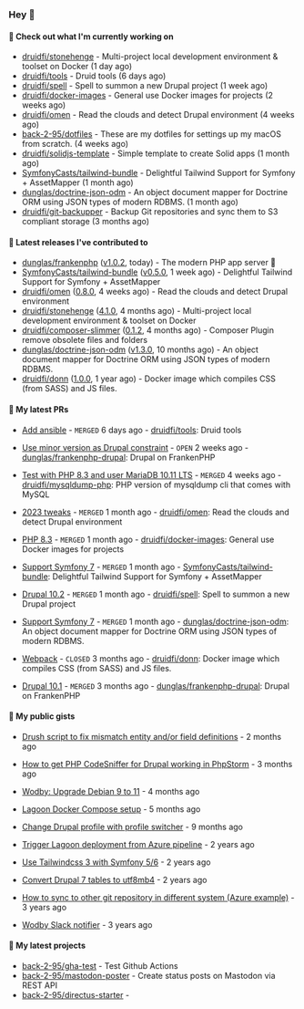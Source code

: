 ### Hey 👋

#### 👷 Check out what I'm currently working on


- [druidfi/stonehenge](https://github.com/druidfi/stonehenge) - Multi-project local development environment &amp; toolset on Docker (1 day ago)
- [druidfi/tools](https://github.com/druidfi/tools) - Druid tools (6 days ago)
- [druidfi/spell](https://github.com/druidfi/spell) - Spell to summon a new Drupal project (1 week ago)
- [druidfi/docker-images](https://github.com/druidfi/docker-images) - General use Docker images for projects (2 weeks ago)
- [druidfi/omen](https://github.com/druidfi/omen) - Read the clouds and detect Drupal environment (4 weeks ago)
- [back-2-95/dotfiles](https://github.com/back-2-95/dotfiles) - These are my dotfiles for settings up my macOS from scratch. (4 weeks ago)
- [druidfi/solidjs-template](https://github.com/druidfi/solidjs-template) - Simple template to create Solid apps (1 month ago)
- [SymfonyCasts/tailwind-bundle](https://github.com/SymfonyCasts/tailwind-bundle) - Delightful Tailwind Support for Symfony &#43; AssetMapper (1 month ago)
- [dunglas/doctrine-json-odm](https://github.com/dunglas/doctrine-json-odm) - An object document mapper for Doctrine ORM using JSON types of modern RDBMS. (1 month ago)
- [druidfi/git-backupper](https://github.com/druidfi/git-backupper) - Backup Git repositories and sync them to S3 compliant storage (3 months ago)


#### 🔭 Latest releases I've contributed to


- [dunglas/frankenphp](https://github.com/dunglas/frankenphp) ([v1.0.2](https://github.com/dunglas/frankenphp/releases/tag/v1.0.2), today) - The modern PHP app server 🧟
- [SymfonyCasts/tailwind-bundle](https://github.com/SymfonyCasts/tailwind-bundle) ([v0.5.0](https://github.com/SymfonyCasts/tailwind-bundle/releases/tag/v0.5.0), 1 week ago) - Delightful Tailwind Support for Symfony &#43; AssetMapper
- [druidfi/omen](https://github.com/druidfi/omen) ([0.8.0](https://github.com/druidfi/omen/releases/tag/0.8.0), 4 weeks ago) - Read the clouds and detect Drupal environment
- [druidfi/stonehenge](https://github.com/druidfi/stonehenge) ([4.1.0](https://github.com/druidfi/stonehenge/releases/tag/4.1.0), 4 months ago) - Multi-project local development environment &amp; toolset on Docker
- [druidfi/composer-slimmer](https://github.com/druidfi/composer-slimmer) ([0.1.2](https://github.com/druidfi/composer-slimmer/releases/tag/0.1.2), 4 months ago) - Composer Plugin remove obsolete files and folders
- [dunglas/doctrine-json-odm](https://github.com/dunglas/doctrine-json-odm) ([v1.3.0](https://github.com/dunglas/doctrine-json-odm/releases/tag/v1.3.0), 10 months ago) - An object document mapper for Doctrine ORM using JSON types of modern RDBMS.
- [druidfi/donn](https://github.com/druidfi/donn) ([1.0.0](https://github.com/druidfi/donn/releases/tag/1.0.0), 1 year ago) - Docker image which compiles CSS (from SASS) and JS files.

#### 🌱 My latest PRs


- [Add ansible](https://github.com/druidfi/tools/pull/14) - `MERGED` 6 days ago - [druidfi/tools](https://github.com/druidfi/tools): Druid tools

- [Use minor version as Drupal constraint](https://github.com/dunglas/frankenphp-drupal/pull/18) - `OPEN` 2 weeks ago - [dunglas/frankenphp-drupal](https://github.com/dunglas/frankenphp-drupal): Drupal on FrankenPHP

- [Test with PHP 8.3 and user MariaDB 10.11 LTS](https://github.com/druidfi/mysqldump-php/pull/33) - `MERGED` 4 weeks ago - [druidfi/mysqldump-php](https://github.com/druidfi/mysqldump-php): PHP version of mysqldump cli that comes with MySQL

- [2023 tweaks](https://github.com/druidfi/omen/pull/11) - `MERGED` 1 month ago - [druidfi/omen](https://github.com/druidfi/omen): Read the clouds and detect Drupal environment

- [PHP 8.3](https://github.com/druidfi/docker-images/pull/35) - `MERGED` 1 month ago - [druidfi/docker-images](https://github.com/druidfi/docker-images): General use Docker images for projects

- [Support Symfony 7](https://github.com/SymfonyCasts/tailwind-bundle/pull/26) - `MERGED` 1 month ago - [SymfonyCasts/tailwind-bundle](https://github.com/SymfonyCasts/tailwind-bundle): Delightful Tailwind Support for Symfony &#43; AssetMapper

- [Drupal 10.2](https://github.com/druidfi/spell/pull/47) - `MERGED` 1 month ago - [druidfi/spell](https://github.com/druidfi/spell): Spell to summon a new Drupal project

- [Support Symfony 7](https://github.com/dunglas/doctrine-json-odm/pull/130) - `MERGED` 1 month ago - [dunglas/doctrine-json-odm](https://github.com/dunglas/doctrine-json-odm): An object document mapper for Doctrine ORM using JSON types of modern RDBMS.

- [Webpack](https://github.com/druidfi/donn/pull/4) - `CLOSED` 3 months ago - [druidfi/donn](https://github.com/druidfi/donn): Docker image which compiles CSS (from SASS) and JS files.

- [Drupal 10.1](https://github.com/dunglas/frankenphp-drupal/pull/16) - `MERGED` 3 months ago - [dunglas/frankenphp-drupal](https://github.com/dunglas/frankenphp-drupal): Drupal on FrankenPHP


#### 🌱 My public gists


- [Drush script to fix mismatch entity and/or field definitions](https://gist.github.com/1a4e94e236d690096790aeb897d61304) - 2 months ago

- [How to get PHP CodeSniffer for Drupal working in PhpStorm](https://gist.github.com/7ee7cc712562a3d5396555f2c3aaf6f7) - 3 months ago

- [Wodby: Upgrade Debian 9 to 11](https://gist.github.com/6ec9a8d9a133801146b990c1c101197d) - 4 months ago

- [Lagoon Docker Compose setup](https://gist.github.com/df26f936d242e560c8b4030b7c1d97a7) - 5 months ago

- [Change Drupal profile with profile switcher](https://gist.github.com/c3f5453655dd21633bf9fbdd1bd5f55d) - 9 months ago

- [Trigger Lagoon deployment from Azure pipeline](https://gist.github.com/bb73dc3d76cdae889ed4bd87930682f9) - 2 years ago

- [Use Tailwindcss 3 with Symfony 5/6](https://gist.github.com/3d059e4443ee8f028ab5c8c20b602b2f) - 2 years ago

- [Convert Drupal 7 tables to utf8mb4](https://gist.github.com/ef42b2ce2f464cd2ce5bd5fb579ab3ab) - 2 years ago

- [How to sync to other git repository in different system (Azure example)](https://gist.github.com/e23d1f9e1450d6b45e0ca190edfb986e) - 3 years ago

- [Wodby Slack notifier](https://gist.github.com/ff0fe5c5d93051b727195fc889a9f34d) - 3 years ago


#### 🌱 My latest projects


- [back-2-95/gha-test](https://github.com/back-2-95/gha-test) - Test Github Actions
- [back-2-95/mastodon-poster](https://github.com/back-2-95/mastodon-poster) - Create status posts on Mastodon via REST API
- [back-2-95/directus-starter](https://github.com/back-2-95/directus-starter) - 
